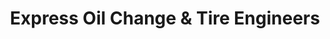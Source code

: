 ---
title: "Express Oil Change & Tire Engineers"
url: /florence/express-oil-change-and-tire-engineers-east-doctor-hicks-boulevard/
shop: car repair
---